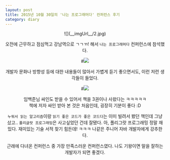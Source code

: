 ```yaml
---
layout: post
title: 2015년 10월 30일의 '나는 프로그래머다' 컨퍼런스 후기
category: diary
---
```

<center>
![](__imgUrl__/2.jpg)

오전에 근무하고 점심먹고 강남역으로 ㄱㄱㄲ! 해서 `나는 프로그래머다` 컨퍼런스에 참석했다.

#![](__imgUrl__/1.jpg)

개발자 문화나 방향성 등에 대한 내용들이 많아서 가볍게 듣기 좋으면서도, 이런 저런 생각들이 들었다.

#![](__imgUrl__/3.jpg)

임백준님 싸인도 받을 수 있어서 책을 3권이나 사왔다는 ㅋㅋㅋㅋㅋ<br> 책에 저자 싸인 받아 본 것은 처음인데, 굉장히 기분이 좋다 :D

`누워서 읽는 알고리즘`이랑 `읽기 좋은 코드가 좋은 코드다`는 이미 빌려서 봤던 책인데 그냥 샀고.. `폴리글랏 프로그래밍`은 사고싶었던 건데 잘됐다. 아, 폴리그랏 프로그래밍 정말 재밌다. 재미있는 기술 서적 찾기 힘든데! ㅋㅋㅋ 나같은 주니어 자바 개발자에게 강추한다.

근래에 다녀온 컨퍼런스 중 가장 만족스러운 컨퍼런스였다. 나도 기왕이면 말을 잘하는 개발자가 되면 좋겠다.
</center>
